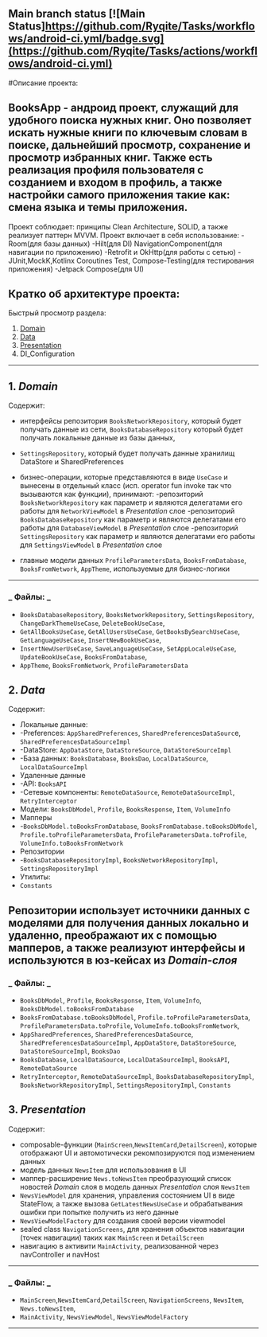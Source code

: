 Main branch status
[![Main Status]https://github.com/Ryqite/Tasks/workflows/android-ci.yml/badge.svg](https://github.com/Ryqite/Tasks/actions/workflows/android-ci.yml)
----
#Описание проекта:

BooksApp - андроид проект, служащий для удобного поиска нужных книг. Оно позволяет искать нужные книги по 
ключевым словам в поиске, дальнейший просмотр, сохранение и просмотр избранных книг.
Также есть реализация профиля пользователя с созданием и входом в профиль, а также настройки самого приложения такие как: смена языка и темы приложения.
----
Проект соблюдает: принципы Clean Architecture, SOLID, а также реализует паттерн MVVM.
Проект включает в себя использование: 
-Room(для базы данных) 
-Hilt(для DI) 
NavigationComponent(для навигации по приложению) 
-Retrofit и OkHttp(для работы с сетью)
-JUnit,MockK,Kotlinx Coroutines Test, Compose-Testing(для тестирования приложения)
-Jetpack Compose(для UI)

Кратко об архитектуре проекта:
----
Быстрый просмотр раздела:
1. [Domain]([https://github.com/Ryqite/Tasks/wiki/Architecture-of-NewsApp#1-domain](https://github.com/Ryqite/Tasks/tree/main?tab=readme-ov-file#1-domain))
2. [Data]([https://github.com/Ryqite/Tasks/wiki/Architecture-of-NewsApp#2-data](https://github.com/Ryqite/Tasks/tree/main?tab=readme-ov-file#2-data))
3. [Presentation](https://github.com/Ryqite/Tasks/wiki/Architecture-of-NewsApp#3-presentation)
4. DI_Configuration
-------
## 1. _Domain_
Содержит:
* интерфейсы репозитория `BooksNetworkRepository`, который будет получать данные из сети, `BooksDatabaseRepository` который будет получать локальные данные из базы данных,
* `SettingsRepository`, который будет получать данные хранилищ DataStore и SharedPreferences
* бизнес-операции, которые представляются в виде `UseCase` и вынесены в отдельный класс (исп. operator fun invoke так что вызываются как функции),
принимают:
-репозиторий `BooksNetworkRepository` как параметр и являются делегатами его работы для `NetworkViewModel` в _Presentation_ слое
-репозиторий `BooksDatabaseRepository` как параметр и являются делегатами его работы для `DatabaseViewModel` в _Presentation_ слое
-репозиторий `SettingsRepository` как параметр и являются делегатами его работы для `SettingsViewModel` в _Presentation_ слое

* главные модели данных `ProfileParametersData`, `BooksFromDatabase`, `BooksFromNetwork`, `AppTheme`, используемые для бизнес-логики
-----
### _ Файлы: _
* `BooksDatabaseRepository`, `BooksNetworkRepository`, `SettingsRepository`, `ChangeDarkThemeUseCase`, `DeleteBookUseCase`,
* `GetAllBooksUseCase`, `GetAllUsersUseCase`, `GetBooksBySearchUseCase`, `GetLanguageUseCase`,  `InsertNewBookUseCase`,
* `InsertNewUserUseCase`, `SaveLanguageUseCase`, `SetAppLocaleUseCase`, `UpdateBookUseCase`,  `BooksFromDatabase`,
* `AppTheme`,  `BooksFromNetwork`, `ProfileParametersData`

## 2. _Data_
Содержит:
* Локальные данные:
* -Preferences: `AppSharedPreferences`, `SharedPreferencesDataSourc`e, `SharedPreferencesDataSourceImpl`
* -DataStore: `AppDataStore`, `DataStoreSource`, `DataStoreSourceImpl`
* -База данных: `BooksDatabase`, `BooksDao`, `LocalDataSource`, `LocalDataSourceImpl`
* Удаленные данные
* -API: `BooksAPI`
* -Сетевые компоненты: `RemoteDataSource`, `RemoteDataSourceImpl`, `RetryInterceptor`
* Модели: `BooksDbModel`, `Profile`, `BooksResponse`, `Item`, `VolumeInfo`
* Мапперы
* -`BooksDbModel.toBooksFromDatabase`, `BooksFromDatabase.toBooksDbModel`, `Profile.toProfileParametersData`, `ProfileParametersData.toProfile`, `VolumeInfo.toBooksFromNetwork`
* Репозитории
* -`BooksDatabaseRepositoryImpl`, `BooksNetworkRepositoryImpl`, `SettingsRepositoryImpl`
* Утилиты:
* `Constants`

Репозитории использует источники данных с моделями для получения данных локально и удаленно, преображают их с помощью мапперов,
а также реализуют интерфейсы и используются в юз-кейсах из _Domain-слоя_
-----
### _ Файлы: _
* `BooksDbModel`, `Profile`, `BooksResponse`, `Item`, `VolumeInfo`, `BooksDbModel.toBooksFromDatabase`
* `BooksFromDatabase.toBooksDbModel`, `Profile.toProfileParametersData`, `ProfileParametersData.toProfile`, `VolumeInfo.toBooksFromNetwork`,
* `AppSharedPreferences`, `SharedPreferencesDataSource`, `SharedPreferencesDataSourceImpl`, `AppDataStore`, `DataStoreSource`, `DataStoreSourceImpl`, `BooksDao`
* `BooksDatabase`, `LocalDataSource`, `LocalDataSourceImpl`, `BooksAPI`, `RemoteDataSource`
* `RetryInterceptor`, `RemoteDataSourceImpl`, `BooksDatabaseRepositoryImpl`, `BooksNetworkRepositoryImpl`, `SettingsRepositoryImpl`, `Constants`

## 3. _Presentation_
Содержит:
* composable-функции (`MainScreen`,`NewsItemCard`,`DetailScreen`), которые отображают UI и автомотически рекомпозируются под изменением данных
* модель данных `NewsItem` для использования в UI
* маппер-расширение `News.toNewsItem` преобразующий список новостей _Domain_ слоя в модель данных _Presentation_ слоя `NewsItem`
* `NewsViewModel` для хранения, управления состоянием UI в виде StateFlow, а также вызова `GetLatestNewsUseCase` и обрабатывания ошибки при попытке получить из него данные
* `NewsViewModelFactory` для создания своей версии viewmodel
* sealed class `NavigationScreens`, для хранения объектов навигации (точек навигации) таких как `MainScreen` и `DetailScreen`
* навигацию в активити `MainActivity`, реализованной через navController и navHost
------
### _ Файлы: _
* `MainScreen`,`NewsItemCard`,`DetailScreen`, `NavigationScreens`, `NewsItem`, `News.toNewsItem`,
* `MainActivity`, `NewsViewModel`, `NewsViewModelFactory`
---
